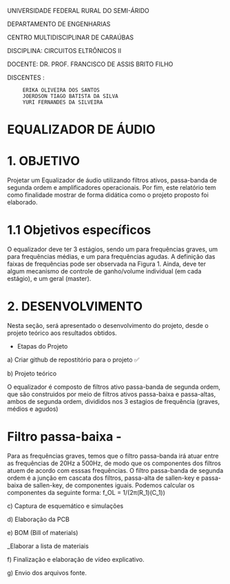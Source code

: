 UNIVERSIDADE FEDERAL RURAL DO SEMI-ÁRIDO

DEPARTAMENTO DE ENGENHARIAS

CENTRO MULTIDISCIPLINAR DE CARAÚBAS

DISCIPLINA: CIRCUITOS ELTRÔNICOS II

DOCENTE: DR. PROF. FRANCISCO DE ASSIS BRITO FILHO

DISCENTES :  
             
	     ERIKA OLIVEIRA DOS SANTOS
	     JOERDSON TIAGO BATISTA DA SILVA
	     YURI FERNANDES DA SILVEIRA

# EQUALIZADOR DE ÁUDIO

				 

# 1. OBJETIVO

  Projetar um Equalizador de áudio utilizando filtros ativos, passa-banda de segunda ordem e amplificadores operacionais. Por fim, este relatório tem como finalidade mostrar de forma didática como o projeto proposto foi elaborado.

# 1.1 Objetivos específicos

  O equalizador deve ter 3 estágios, sendo um para frequências graves, um para frequências médias, e um para frequências agudas. A definição das faixas de frequências pode ser observada na Figura 1. Ainda, deve ter algum mecanismo de controle de ganho/volume individual (em cada estágio), e um geral (master).

# 2. DESENVOLVIMENTO

Nesta seção, será apresentado o desenvolvimento do projeto, desde o projeto teórico aos resultados obtidos.

- Etapas do Projeto

a) Criar github de repostitório para o projeto ✅

b) Projeto teórico

O equalizador é composto de filtros ativo passa-banda de segunda ordem, que são construidos por meio de filtros ativos passa-baixa e passa-altas, ambos de segunda ordem, divididos nos 3 estagios de frequência (graves, médios e agudos)

# Filtro passa-baixa - 
Para as frequências graves, temos que o filtro passa-banda irá atuar entre as frequências de 20Hz a 500Hz, de modo que os componentes dos filtros atuem de acordo com esssas frequências. O filtro passa-banda de segunda ordem é a junção em cascata dos filtros, passa-alta de sallen-key e passa-baixa de sallen-key, de componentes iguais. Podemos calcular os componentes da seguinte forma:
f_OL = 1/(2π(R_1)(C_1))

c) Captura de esquemático e simulações

d) Elaboração da PCB

e) BOM (Bill of materials)

_Elaborar a lista de materiais

f) Finalização e elaboração de vídeo explicativo.

g) Envio dos arquivos fonte.


